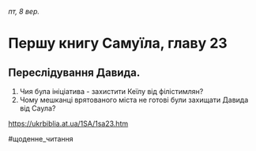 
_пт, 8 вер._

# Першу книгу Самуїла, главу 23

## Переслідування Давида.
1. Чия була ініціатива - захистити Кеїлу від філістимлян?
2. Чому мешканці врятованого міста не готові були захищати Давида від Саула?

https://ukrbiblia.at.ua/1SA/1sa23.htm 

#щоденне_читання
